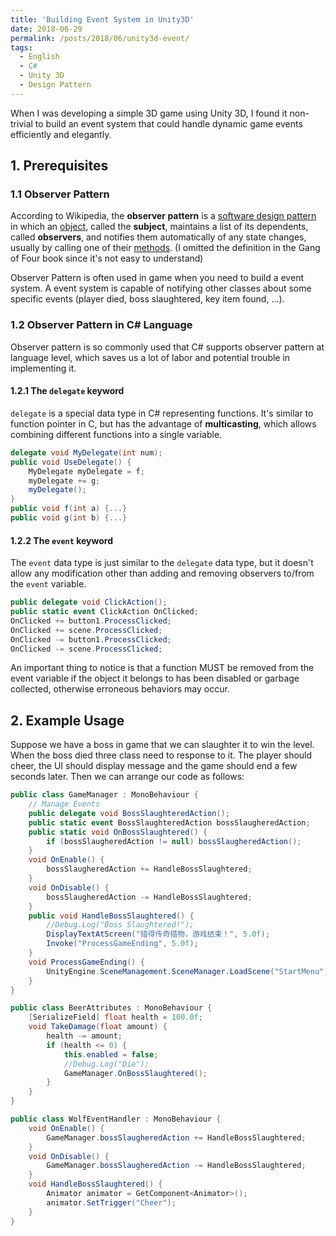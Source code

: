 ```yaml
---
title: 'Building Event System in Unity3D'
date: 2018-06-29
permalink: /posts/2018/06/unity3d-event/
tags:
  - English
  - C#
  - Unity 3D
  - Design Pattern
---
```


When I was developing a simple 3D game using Unity 3D, I found it non-trivial to build an event system that could handle dynamic game events efficiently and elegantly. 

## 1. Prerequisites

### 1.1 Observer Pattern

According to Wikipedia, the **observer pattern** is a [software design pattern](https://en.wikipedia.org/wiki/Design_pattern_(computer_science)) in which an [object](https://en.wikipedia.org/wiki/Object_(computer_science)#Objects_in_object-oriented_programming), called the **subject**, maintains a list of its dependents, called **observers**, and notifies them automatically of any state changes, usually by calling one of their [methods](https://en.wikipedia.org/wiki/Method_(computer_science)). (I omitted the definition in the Gang of Four book since it's not easy to understand)

Observer Pattern is often used in game when you need to build a event system. A event system is capable of notifying other classes about some specific events (player died, boss slaughtered, key item found, ...). 

### 1.2 Observer Pattern in C# Language

Observer pattern is so commonly used that C# supports observer pattern at language level, which saves us a lot of labor and potential trouble in implementing it. 

#### 1.2.1 The `delegate` keyword

`delegate` is a special data type in C# representing functions. It's similar to function pointer in C, but has the advantage of **multicasting**, which allows combining different functions into a single variable.

``` c#
delegate void MyDelegate(int num);
public void UseDelegate() {
    MyDelegate myDelegate = f;
    myDelegate += g;
    myDelegate();
}
public void f(int a) {...}
public void g(int b) {...}
```

#### 1.2.2 The `event` keyword 

The `event` data type is just similar to the `delegate` data type, but it doesn't allow any modification other than adding and removing observers to/from the `event` variable. 

```C#
public delegate void ClickAction();
public static event ClickAction OnClicked;
OnClicked += button1.ProcessClicked;
OnClicked += scene.ProcessClicked;
OnClicked -= button1.ProcessClicked;
OnClicked -= scene.ProcessClicked;
```

An important thing to notice is that a function MUST be removed from the event variable if the object it belongs to has been disabled or garbage collected, otherwise erroneous behaviors may occur.

## 2. Example Usage

Suppose we have a boss in game that we can slaughter it to win the level. When the boss died three class need to response to it. The player should cheer, the UI should display message and the game should end a few seconds later. Then we can arrange our code as follows:

``` C#
public class GameManager : MonoBehaviour {
	// Manage Events
	public delegate void BossSlaughteredAction();
	public static event BossSlaughteredAction bossSlaugheredAction;
	public static void OnBossSlaughtered() {
		if (bossSlaugheredAction != null) bossSlaugheredAction();
	}
	void OnEnable() {
		bossSlaugheredAction += HandleBossSlaughtered;
	}
	void OnDisable() {
		bossSlaugheredAction -= HandleBossSlaughtered;
	}
	public void HandleBossSlaughtered() {
		//Debug.Log("Boss Slaughtered!");
		DisplayTextAtScreen("猎得传奇猎物，游戏结束！", 5.0f);
		Invoke("ProcessGameEnding", 5.0f);
	}
    void ProcessGameEnding() {
		UnityEngine.SceneManagement.SceneManager.LoadScene("StartMenu");
	}
}
```

```C#
public class BeerAttributes : MonoBehaviour {
	[SerializeField] float health = 100.0f;
	void TakeDamage(float amount) {
		health -= amount;
		if (health <= 0) {
			this.enabled = false;
			//Debug.Log("Die");
			GameManager.OnBossSlaughtered();
		}
	}
}
```

``` c#
public class WolfEventHandler : MonoBehaviour {
	void OnEnable() {
		GameManager.bossSlaugheredAction += HandleBossSlaughtered;
	}
	void OnDisable() {
		GameManager.bossSlaugheredAction -= HandleBossSlaughtered;
	}
	void HandleBossSlaughtered() {
		Animator animator = GetComponent<Animator>();
		animator.SetTrigger("Cheer");
	}
}
```